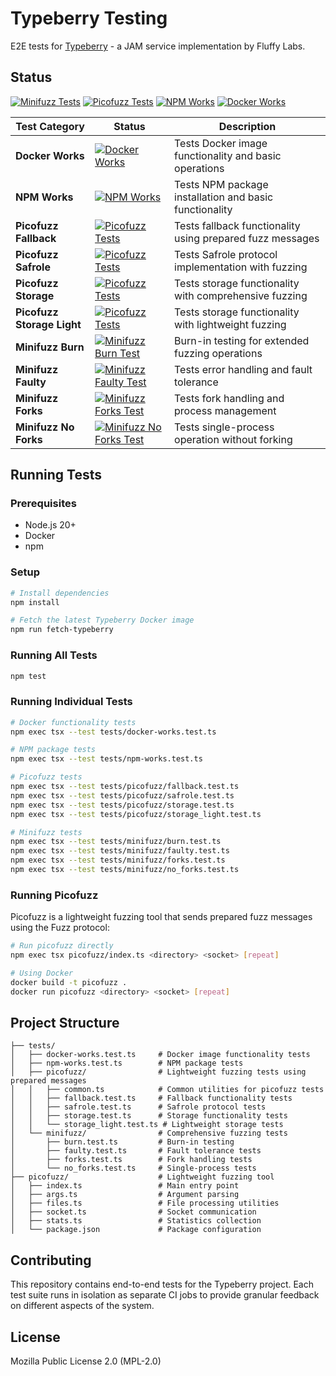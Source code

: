 # Typeberry Testing

E2E tests for [Typeberry](https://github.com/FluffyLabs/typeberry) - a JAM service implementation by Fluffy Labs.

## Status

[![Minifuzz Tests](https://github.com/FluffyLabs/typeberry-testing/actions/workflows/minifuzz.yml/badge.svg)](https://github.com/FluffyLabs/typeberry-testing/actions/workflows/minifuzz.yml)
[![Picofuzz Tests](https://github.com/FluffyLabs/typeberry-testing/actions/workflows/picofuzz.yml/badge.svg)](https://github.com/FluffyLabs/typeberry-testing/actions/workflows/picofuzz.yml)
[![NPM Works](https://github.com/FluffyLabs/typeberry-testing/actions/workflows/npm-works.yml/badge.svg)](https://github.com/FluffyLabs/typeberry-testing/actions/workflows/npm-works.yml)
[![Docker Works](https://github.com/FluffyLabs/typeberry-testing/actions/workflows/docker-works.yml/badge.svg)](https://github.com/FluffyLabs/typeberry-testing/actions/workflows/docker-works.yml)

| Test Category | Status | Description |
|---------------|--------|-------------|
| **Docker Works** | [![Docker Works](https://github.com/FluffyLabs/typeberry-testing/actions/workflows/docker-works.yml/badge.svg)](https://github.com/FluffyLabs/typeberry-testing/actions/workflows/docker-works.yml) | Tests Docker image functionality and basic operations |
| **NPM Works** | [![NPM Works](https://github.com/FluffyLabs/typeberry-testing/actions/workflows/npm-works.yml/badge.svg)](https://github.com/FluffyLabs/typeberry-testing/actions/workflows/npm-works.yml) | Tests NPM package installation and basic functionality |
| **Picofuzz Fallback** | [![Picofuzz Tests](https://github.com/FluffyLabs/typeberry-testing/actions/workflows/picofuzz.yml/badge.svg)](https://github.com/FluffyLabs/typeberry-testing/actions/workflows/picofuzz.yml) | Tests fallback functionality using prepared fuzz messages |
| **Picofuzz Safrole** | [![Picofuzz Tests](https://github.com/FluffyLabs/typeberry-testing/actions/workflows/picofuzz.yml/badge.svg)](https://github.com/FluffyLabs/typeberry-testing/actions/workflows/picofuzz.yml) | Tests Safrole protocol implementation with fuzzing |
| **Picofuzz Storage** | [![Picofuzz Tests](https://github.com/FluffyLabs/typeberry-testing/actions/workflows/picofuzz.yml/badge.svg)](https://github.com/FluffyLabs/typeberry-testing/actions/workflows/picofuzz.yml) | Tests storage functionality with comprehensive fuzzing |
| **Picofuzz Storage Light** | [![Picofuzz Tests](https://github.com/FluffyLabs/typeberry-testing/actions/workflows/picofuzz.yml/badge.svg)](https://github.com/FluffyLabs/typeberry-testing/actions/workflows/picofuzz.yml) | Tests storage functionality with lightweight fuzzing |
| **Minifuzz Burn** | [![Minifuzz Burn Test](https://github.com/FluffyLabs/typeberry-testing/actions/workflows/minifuzz.yml/badge.svg?job=minifuzz-burn)](https://github.com/FluffyLabs/typeberry-testing/actions/workflows/minifuzz.yml) | Burn-in testing for extended fuzzing operations |
| **Minifuzz Faulty** | [![Minifuzz Faulty Test](https://github.com/FluffyLabs/typeberry-testing/actions/workflows/minifuzz.yml/badge.svg?job=minifuzz-faulty)](https://github.com/FluffyLabs/typeberry-testing/actions/workflows/minifuzz.yml) | Tests error handling and fault tolerance |
| **Minifuzz Forks** | [![Minifuzz Forks Test](https://github.com/FluffyLabs/typeberry-testing/actions/workflows/minifuzz.yml/badge.svg?job=minifuzz-forks)](https://github.com/FluffyLabs/typeberry-testing/actions/workflows/minifuzz.yml) | Tests fork handling and process management |
| **Minifuzz No Forks** | [![Minifuzz No Forks Test](https://github.com/FluffyLabs/typeberry-testing/actions/workflows/minifuzz.yml/badge.svg?job=minifuzz-no-forks)](https://github.com/FluffyLabs/typeberry-testing/actions/workflows/minifuzz.yml) | Tests single-process operation without forking |

## Running Tests

### Prerequisites

- Node.js 20+
- Docker
- npm

### Setup

```bash
# Install dependencies
npm install

# Fetch the latest Typeberry Docker image
npm run fetch-typeberry
```

### Running All Tests

```bash
npm test
```

### Running Individual Tests

```bash
# Docker functionality tests
npm exec tsx --test tests/docker-works.test.ts

# NPM package tests
npm exec tsx --test tests/npm-works.test.ts

# Picofuzz tests
npm exec tsx --test tests/picofuzz/fallback.test.ts
npm exec tsx --test tests/picofuzz/safrole.test.ts
npm exec tsx --test tests/picofuzz/storage.test.ts
npm exec tsx --test tests/picofuzz/storage_light.test.ts

# Minifuzz tests
npm exec tsx --test tests/minifuzz/burn.test.ts
npm exec tsx --test tests/minifuzz/faulty.test.ts
npm exec tsx --test tests/minifuzz/forks.test.ts
npm exec tsx --test tests/minifuzz/no_forks.test.ts
```

### Running Picofuzz

Picofuzz is a lightweight fuzzing tool that sends prepared fuzz messages using the Fuzz protocol:

```bash
# Run picofuzz directly
npm exec tsx picofuzz/index.ts <directory> <socket> [repeat]

# Using Docker
docker build -t picofuzz .
docker run picofuzz <directory> <socket> [repeat]
```

## Project Structure

```
├── tests/
│   ├── docker-works.test.ts     # Docker image functionality tests
│   ├── npm-works.test.ts        # NPM package tests
│   ├── picofuzz/                # Lightweight fuzzing tests using prepared messages
│   │   ├── common.ts            # Common utilities for picofuzz tests
│   │   ├── fallback.test.ts     # Fallback functionality tests
│   │   ├── safrole.test.ts      # Safrole protocol tests
│   │   ├── storage.test.ts      # Storage functionality tests
│   │   └── storage_light.test.ts # Lightweight storage tests
│   └── minifuzz/                # Comprehensive fuzzing tests
│       ├── burn.test.ts         # Burn-in testing
│       ├── faulty.test.ts       # Fault tolerance tests
│       ├── forks.test.ts        # Fork handling tests
│       └── no_forks.test.ts     # Single-process tests
├── picofuzz/                    # Lightweight fuzzing tool
│   ├── index.ts                 # Main entry point
│   ├── args.ts                  # Argument parsing
│   ├── files.ts                 # File processing utilities
│   ├── socket.ts                # Socket communication
│   ├── stats.ts                 # Statistics collection
│   └── package.json             # Package configuration
```

## Contributing

This repository contains end-to-end tests for the Typeberry project. Each test suite runs in isolation as separate CI jobs to provide granular feedback on different aspects of the system.

## License

Mozilla Public License 2.0 (MPL-2.0)
